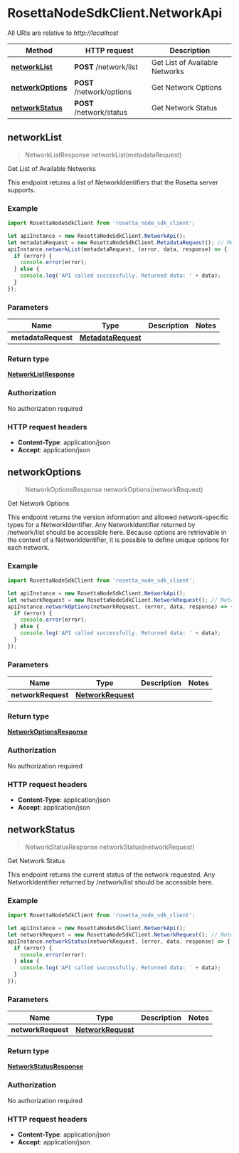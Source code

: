 # RosettaNodeSdkClient.NetworkApi

All URIs are relative to *http://localhost*

Method | HTTP request | Description
------------- | ------------- | -------------
[**networkList**](NetworkApi.md#networkList) | **POST** /network/list | Get List of Available Networks
[**networkOptions**](NetworkApi.md#networkOptions) | **POST** /network/options | Get Network Options
[**networkStatus**](NetworkApi.md#networkStatus) | **POST** /network/status | Get Network Status



## networkList

> NetworkListResponse networkList(metadataRequest)

Get List of Available Networks

This endpoint returns a list of NetworkIdentifiers that the Rosetta server supports.

### Example

```javascript
import RosettaNodeSdkClient from 'rosetta_node_sdk_client';

let apiInstance = new RosettaNodeSdkClient.NetworkApi();
let metadataRequest = new RosettaNodeSdkClient.MetadataRequest(); // MetadataRequest | 
apiInstance.networkList(metadataRequest, (error, data, response) => {
  if (error) {
    console.error(error);
  } else {
    console.log('API called successfully. Returned data: ' + data);
  }
});
```

### Parameters


Name | Type | Description  | Notes
------------- | ------------- | ------------- | -------------
 **metadataRequest** | [**MetadataRequest**](MetadataRequest.md)|  | 

### Return type

[**NetworkListResponse**](NetworkListResponse.md)

### Authorization

No authorization required

### HTTP request headers

- **Content-Type**: application/json
- **Accept**: application/json


## networkOptions

> NetworkOptionsResponse networkOptions(networkRequest)

Get Network Options

This endpoint returns the version information and allowed network-specific types for a NetworkIdentifier. Any NetworkIdentifier returned by /network/list should be accessible here. Because options are retrievable in the context of a NetworkIdentifier, it is possible to define unique options for each network.

### Example

```javascript
import RosettaNodeSdkClient from 'rosetta_node_sdk_client';

let apiInstance = new RosettaNodeSdkClient.NetworkApi();
let networkRequest = new RosettaNodeSdkClient.NetworkRequest(); // NetworkRequest | 
apiInstance.networkOptions(networkRequest, (error, data, response) => {
  if (error) {
    console.error(error);
  } else {
    console.log('API called successfully. Returned data: ' + data);
  }
});
```

### Parameters


Name | Type | Description  | Notes
------------- | ------------- | ------------- | -------------
 **networkRequest** | [**NetworkRequest**](NetworkRequest.md)|  | 

### Return type

[**NetworkOptionsResponse**](NetworkOptionsResponse.md)

### Authorization

No authorization required

### HTTP request headers

- **Content-Type**: application/json
- **Accept**: application/json


## networkStatus

> NetworkStatusResponse networkStatus(networkRequest)

Get Network Status

This endpoint returns the current status of the network requested. Any NetworkIdentifier returned by /network/list should be accessible here.

### Example

```javascript
import RosettaNodeSdkClient from 'rosetta_node_sdk_client';

let apiInstance = new RosettaNodeSdkClient.NetworkApi();
let networkRequest = new RosettaNodeSdkClient.NetworkRequest(); // NetworkRequest | 
apiInstance.networkStatus(networkRequest, (error, data, response) => {
  if (error) {
    console.error(error);
  } else {
    console.log('API called successfully. Returned data: ' + data);
  }
});
```

### Parameters


Name | Type | Description  | Notes
------------- | ------------- | ------------- | -------------
 **networkRequest** | [**NetworkRequest**](NetworkRequest.md)|  | 

### Return type

[**NetworkStatusResponse**](NetworkStatusResponse.md)

### Authorization

No authorization required

### HTTP request headers

- **Content-Type**: application/json
- **Accept**: application/json

